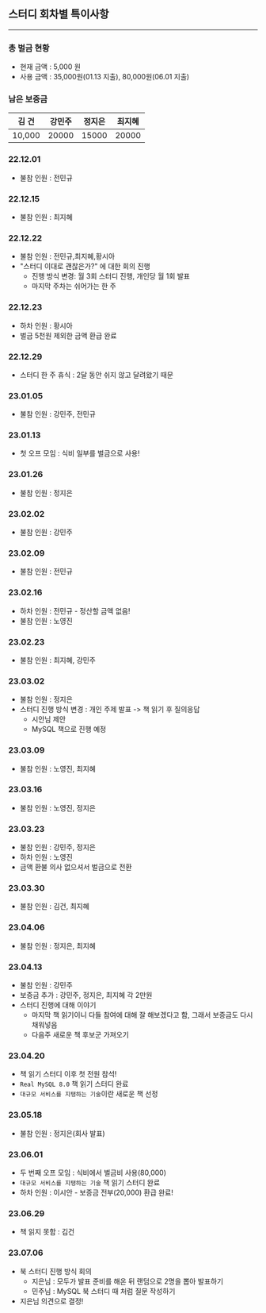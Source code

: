 ## 스터디 회차별 특이사항
---
### 총 벌금 현황
- 현재 금액 : 5,000 원
- 사용 금액 : 35,000원(01.13 지출), 80,000원(06.01 지출)

### 남은 보증금
|김 건|강민주|정지은|최지혜|
| :---: | :---: | :---: | :---: |
| 10,000 | 20000 | 15000 | 20000 |

### 22.12.01
- 불참 인원 : 전민규

### 22.12.15
- 불참 인원 : 최지혜

### 22.12.22
- 불참 인원 : 전민규,최지혜,황시아
- "스터디 이대로 괜찮은가?" 에 대한 회의 진행
    - 진행 방식 변경: 월 3회 스터디 진행, 개인당 월 1회 발표
    - 마지막 주차는 쉬어가는 한 주

### 22.12.23
- 하차 인원 : 황시아
- 벌금 5천원 제외한 금액 환급 완료

### 22.12.29
- 스터디 한 주 휴식 : 2달 동안 쉬지 않고 달려왔기 때문

### 23.01.05
- 불참 인원 : 강민주, 전민규

### 23.01.13
- 첫 오프 모임 : 식비 일부를 벌금으로 사용!

### 23.01.26
- 불참 인원 : 정지은

### 23.02.02
- 불참 인원 : 강민주

### 23.02.09
- 불참 인원 : 전민규

### 23.02.16
- 하차 인원 : 전민규 - 정산할 금액 없음!
- 불참 인원 : 노영진

### 23.02.23
- 불참 인원 : 최지혜, 강민주

### 23.03.02
- 불참 인원 : 정지은
- 스터디 진행 방식 변경 : 개인 주제 발표 -> 책 읽기 후 질의응답
    - 시안님 제안
    - MySQL 책으로 진행 예정

### 23.03.09
- 불참 인원 : 노영진, 최지혜

### 23.03.16
- 불참 인원 : 노영진, 정지은

### 23.03.23
- 불참 인원 : 강민주, 정지은
- 하차 인원 : 노영진
- 금액 환불 의사 없으셔서 벌금으로 전환

### 23.03.30
- 불참 인원 : 김건, 최지혜

### 23.04.06
- 불참 인원 : 정지은, 최지혜

### 23.04.13
- 불참 인원 : 강민주
- 보증금 추가 : 강민주, 정지은, 최지혜 각 2만원
- 스터디 진행에 대해 이야기
    - 마지막 책 읽기이니 다들 참여에 대해 잘 해보겠다고 함, 그래서 보증금도 다시 채워넣음
    - 다음주 새로운 책 후보군 가져오기

### 23.04.20
- 책 읽기 스터디 이후 첫 전원 참석!
- `Real MySQL 8.0` 책 읽기 스터디 완료
- `대규모 서비스를 지탱하는 기술`이란 새로운 책 선정

### 23.05.18
- 불참 인원 : 정지은(회사 발표)

### 23.06.01
- 두 번째 오프 모임 : 식비에서 벌금비 사용(80,000)
- `대규모 서비스를 지탱하는 기술` 책 읽기 스터디 완료
- 하차 인원 : 이시안 - 보증금 전부(20,000) 환급 완료!

### 23.06.29
- 책 읽지 못함 : 김건

### 23.07.06
- 북 스터디 진행 방식 회의
  - 지은님 : 모두가 발표 준비를 해온 뒤 랜덤으로 2명을 뽑아 발표하기
  - 민주님 : MySQL 북 스터디 때 처럼 질문 작성하기
- 지은님 의견으로 결정!
